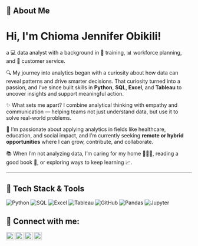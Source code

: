 ## 👋 About Me <h1>Hi, I'm Chioma Jennifer Obikili! 

a 💻 data analyst with a background in 🧠 training, 📊 workforce planning, and 🤝 customer service.

🔍 My journey into analytics began with a curiosity about how data can reveal patterns and drive smarter decisions. That curiosity turned into a passion, and I’ve since built skills in **Python**, **SQL**, **Excel**, and **Tableau** to uncover insights and support meaningful action.

✨ What sets me apart? I combine analytical thinking with empathy and communication — helping teams not just understand data, but use it to solve real-world problems.

🚀 I’m passionate about applying analytics in fields like healthcare, education, and social impact, and I’m currently seeking **remote or hybrid opportunities** where I can grow, contribute, and collaborate.

📚 When I’m not analyzing data, I’m caring for my home 👨‍👩‍👧, reading a good book 📖, or exploring ways to keep learning 📈.

---

## 💼 Tech Stack & Tools

![Python](https://img.shields.io/badge/Python-3776AB?style=for-the-badge&logo=python&logoColor=white)
![SQL](https://img.shields.io/badge/SQL-4479A1?style=for-the-badge&logo=postgresql&logoColor=white)
![Excel](https://img.shields.io/badge/Excel-217346?style=for-the-badge&logo=microsoft-excel&logoColor=white)
![Tableau](https://img.shields.io/badge/Tableau-E97627?style=for-the-badge&logo=tableau&logoColor=white)
![GitHub](https://img.shields.io/badge/GitHub-181717?style=for-the-badge&logo=github&logoColor=white)
![Pandas](https://img.shields.io/badge/Pandas-150458?style=for-the-badge&logo=pandas&logoColor=white)
![Jupyter](https://img.shields.io/badge/Jupyter-F37626?style=for-the-badge&logo=jupyter&logoColor=white)




<h2> 🤳 Connect with me:</h2>

[<img align="left" alt="Chioma Obikili | LinkedIn" width="22px" src="https://cdn.jsdelivr.net/npm/simple-icons@v3/icons/linkedin.svg" />][linkedin]
[<img align="left" alt="Chioma Obikili | GitHub" width="22px" src="https://cdn.jsdelivr.net/npm/simple-icons@v3/icons/github.svg" />][github]
[<img align="left" alt="Chioma Obikili | Email" width="22px" src="https://cdn.jsdelivr.net/npm/simple-icons@v3/icons/gmail.svg" />][email]
[<img align="left" alt="Chioma Obikili | Tableau" width="22px" src="https://cdn.jsdelivr.net/npm/simple-icons@v3/icons/tableau.svg" />][tableau]

<br />

[linkedin]: https://www.linkedin.com/in/chioma-obikili/  
[github]: https://github.com/ChiomaObikili  
[email]: mailto:obikilichioma9@gmail.com  
[tableau]: https://public.tableau.com/app/profile/chioma.jennifer.obikili/vizzes



<!--
**joshmadakor1/joshmadakor1** is a ✨ _special_ ✨ repository because its `README.md` (this file) appears on your GitHub profile.

Here are some ideas to get you started:

- 🔭 I’m currently working on ...
- 🌱 I’m currently learning ...
- 👯 I’m looking to collaborate on ...
- 🤔 I’m looking for help with ...
- 💬 Ask me about ...
- 📫 How to reach me: ...
- 😄 Pronouns: ...
- ⚡ Fun fact: ...
-->
